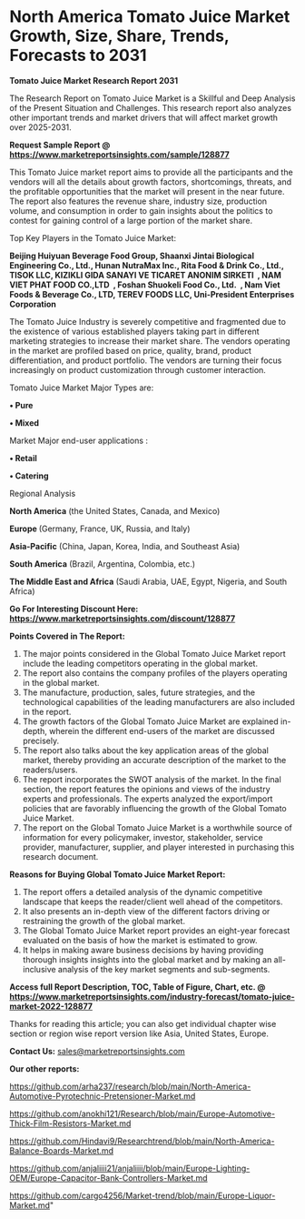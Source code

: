 # North America Tomato Juice Market Growth, Size, Share, Trends, Forecasts to 2031

<strong>Tomato Juice Market Research Report 2031</strong>

The Research Report on Tomato Juice Market is a Skillful and Deep Analysis of the Present Situation and Challenges. This research report also analyzes other important trends and market drivers that will affect market growth over 2025-2031.

<strong>Request Sample Report @ <a href=https://www.marketreportsinsights.com/sample/128877>https://www.marketreportsinsights.com/sample/128877</a></strong>

This Tomato Juice market report aims to provide all the participants and the vendors will all the details about growth factors, shortcomings, threats, and the profitable opportunities that the market will present in the near future. The report also features the revenue share, industry size, production volume, and consumption in order to gain insights about the politics to contest for gaining control of a large portion of the market share.

Top Key Players in the Tomato Juice Market:

<strong>Beijing Huiyuan Beverage Food Group, Shaanxi Jintai Biological Engineering Co., Ltd., Hunan NutraMax Inc., Rita Food & Drink Co., Ltd., TISOK LLC, KIZIKLI GIDA SANAYI VE TICARET ANONIM SIRKETI  , NAM VIET PHAT FOOD CO.,LTD  , Foshan Shuokeli Food Co., Ltd.  , Nam Viet Foods & Beverage Co., LTD, TEREV FOODS LLC, Uni-President Enterprises Corporation</strong>

The Tomato Juice Industry is severely competitive and fragmented due to the existence of various established players taking part in different marketing strategies to increase their market share. The vendors operating in the market are profiled based on price, quality, brand, product differentiation, and product portfolio. The vendors are turning their focus increasingly on product customization through customer interaction.

Tomato Juice Market Major Types are:

<strong>• Pure

• Mixed</strong>

Market Major end-user applications :

<strong>• Retail

• Catering</strong>

Regional Analysis

</u><strong><b>North America</b></strong> (the United States, Canada, and Mexico)

<strong><b>Europe </b></strong>(Germany, France, UK, Russia, and Italy)

<strong><b>Asia-Pacific</b></strong> (China, Japan, Korea, India, and Southeast Asia)

<strong><b>South America</b></strong> (Brazil, Argentina, Colombia, etc.)

<strong><b>The Middle East and Africa</b></strong> (Saudi Arabia, UAE, Egypt, Nigeria, and South Africa)

<strong>Go For Interesting Discount Here: <a href=https://www.marketreportsinsights.com/discount/128877>https://www.marketreportsinsights.com/discount/128877</a></strong>

<strong>Points Covered in The Report:</strong>
<ol>
  <li>The major points considered in the Global Tomato Juice Market report include the leading competitors operating in the global market.</li>
  <li>The report also contains the company profiles of the players operating in the global market.</li>
  <li>The manufacture, production, sales, future strategies, and the technological capabilities of the leading manufacturers are also included in the report.</li>
  <li>The growth factors of the Global Tomato Juice Market are explained in-depth, wherein the different end-users of the market are discussed precisely.</li>
  <li>The report also talks about the key application areas of the global market, thereby providing an accurate description of the market to the readers/users.</li>
  <li>The report incorporates the SWOT analysis of the market. In the final section, the report features the opinions and views of the industry experts and professionals. The experts analyzed the export/import policies that are favorably influencing the growth of the Global Tomato Juice Market.</li>
  <li>The report on the Global Tomato Juice Market is a worthwhile source of information for every policymaker, investor, stakeholder, service provider, manufacturer, supplier, and player interested in purchasing this research document.</li>
</ol>
<strong>Reasons for Buying Global Tomato Juice Market Report:</strong>

<ol>
  <li>The report offers a detailed analysis of the dynamic competitive landscape that keeps the reader/client well ahead of the competitors.</li>
  <li>It also presents an in-depth view of the different factors driving or restraining the growth of the global market.</li>
  <li>The Global Tomato Juice Market report provides an eight-year forecast evaluated on the basis of how the market is estimated to grow.</li>
  <li>It helps in making aware business decisions by having providing thorough insights insights into the global market and by making an all-inclusive analysis of the key market segments and sub-segments.</li>
</ol>
<strong>Access full Report Description, TOC, Table of Figure, Chart, etc. @ <a href=https://www.marketreportsinsights.com/industry-forecast/tomato-juice-market-2022-128877>https://www.marketreportsinsights.com/industry-forecast/tomato-juice-market-2022-128877</a></strong>


Thanks for reading this article; you can also get individual chapter wise section or region wise report version like Asia, United States, Europe.

<strong>Contact Us:</strong>
sales@marketreportsinsights.com

<strong>Our other reports:</strong>

<a href=https://github.com/arha237/research/blob/main/North-America-Automotive-Pyrotechnic-Pretensioner-Market.md>https://github.com/arha237/research/blob/main/North-America-Automotive-Pyrotechnic-Pretensioner-Market.md</a>

<a href=https://github.com/anokhi121/Research/blob/main/Europe-Automotive-Thick-Film-Resistors-Market.md>https://github.com/anokhi121/Research/blob/main/Europe-Automotive-Thick-Film-Resistors-Market.md</a>

<a href=https://github.com/Hindavi9/Researchtrend/blob/main/North-America-Balance-Boards-Market.md>https://github.com/Hindavi9/Researchtrend/blob/main/North-America-Balance-Boards-Market.md</a>

<a href=https://github.com/anjaliiii21/anjaliiii/blob/main/Europe-Lighting-OEM/Europe-Capacitor-Bank-Controllers-Market.md>https://github.com/anjaliiii21/anjaliiii/blob/main/Europe-Lighting-OEM/Europe-Capacitor-Bank-Controllers-Market.md</a>

<a href=https://github.com/cargo4256/Market-trend/blob/main/Europe-Liquor-Market.md>https://github.com/cargo4256/Market-trend/blob/main/Europe-Liquor-Market.md</a>"
